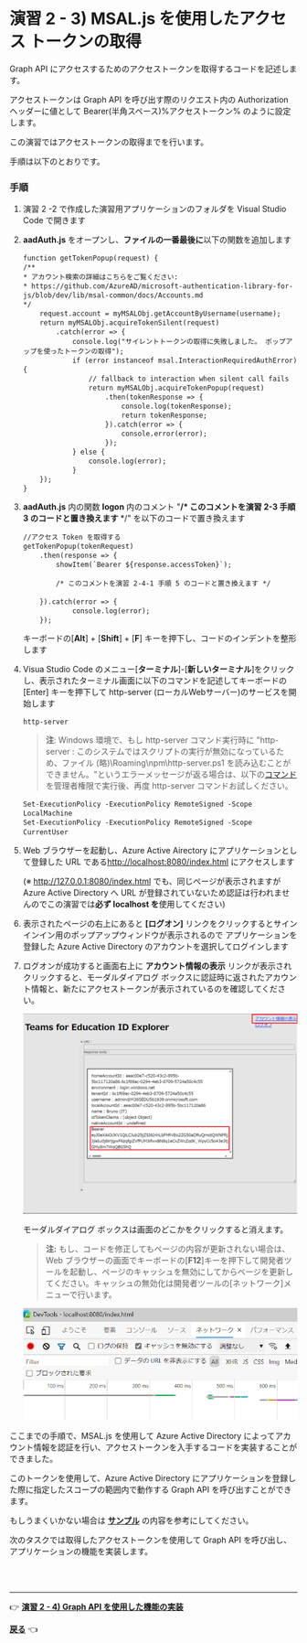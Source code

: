 # 演習 2 - 3) MSAL.js を使用したアクセス トークンの取得

Graph API にアクセスするためのアクセストークンを取得するコードを記述します。

アクセストークンは Graph API を呼び出す際のリクエスト内の Authorization ヘッダーに値として Bearer(半角スペース)%アクセストークン% のように設定します。

この演習ではアクセストークンの取得までを行います。

手順は以下のとおりです。

### 手順

1. 演習 2 -2 で作成した演習用アプリケーションのフォルダを Visual Studio Code で開きます

2. **aadAuth.js** をオープンし、**ファイルの一番最後に**以下の関数を追加します

    ```
    function getTokenPopup(request) {
    /**
    * アカウント検索の詳細はこちらをご覧ください: 
    * https://github.com/AzureAD/microsoft-authentication-library-for-js/blob/dev/lib/msal-common/docs/Accounts.md
    */
        request.account = myMSALObj.getAccountByUsername(username);
        return myMSALObj.acquireTokenSilent(request)
            .catch(error => {
                console.log("サイレントトークンの取得に失敗しました。 ポップアップを使ったトークンの取得");
                if (error instanceof msal.InteractionRequiredAuthError) {
                    // fallback to interaction when silent call fails
                    return myMSALObj.acquireTokenPopup(request)
                        .then(tokenResponse => {
                            console.log(tokenResponse);
                            return tokenResponse;
                        }).catch(error => {
                            console.error(error);
                        });
                } else {
                    console.log(error);   
                }
        });
    }
    ```
3. **aadAuth.js** 内の関数 **logon** 内のコメント "**/* このコメントを演習 2-3 手順 3 のコードと置き換えます** */" を以下のコードで置き換えます

    ```
    //アクセス Token を取得する
    getTokenPopup(tokenRequest)
        .then(response => {
            showItem(`Bearer ${response.accessToken}`);

            /* このコメントを演習 2-4-1 手順 5 のコードと置き換えます */

        }).catch(error => {
                console.log(error);
        });

    ```

    キーボードの\[**Alt**\] + \[**Shift**\] + \[**F**\] キーを押下し、コードのインデントを整形します

4. Visua Studio Code のメニュー\[**ターミナル**\]-\[**新しいターミナル**\]をクリックし、表示されたターミナル画面に以下のコマンドを記述してキーボードの\[Enter\] キーを押下して http-server (ローカルWebサーバー)のサービスを開始します
    ```
    http-server
    ```

    > **注**: Windows 環境で、もし http-server コマンド実行時に        "http-server : このシステムではスクリプトの実行が無効になっているため、ファイル (略)\Roaming\npm\http-server.ps1 を読み込むことができません。"というエラーメッセージが返る場合は、以下の[コマンド](https://go.microsoft.com/fwlink/?LinkID=135170)を管理者権限で実行後、再度 http-server コマンドお試しください。
    ```
    Set-ExecutionPolicy -ExecutionPolicy RemoteSigned -Scope LocalMachine
    Set-ExecutionPolicy -ExecutionPolicy RemoteSigned -Scope CurrentUser　
    ```

5. Web ブラウザーを起動し、Azure Active Airectory にアプリケーションとして登録した URL である[http://localhost:8080/index.html](http://localhost:8080/index.html) にアクセスします

    \(※ http://127.0.0.1:8080/index.html でも、同じページが表示されますが Azure Active Directory へ URL が登録されていないため認証は行われませんのでこの演習では**必ず localhost を**使用してください\)

6. 表示されたページの右上にあると **\[ログオン\]** リンクをクリックするとサインインイン用のポップアップウィンドウが表示されるので アプリケーションを登録した Azure Active Directory のアカウントを選択してログインします

7. ログオンが成功すると画面右上に **アカウント情報の表示** リンクが表示されクリックすると、モーダルダイアログ ボックスに認証時に返されたアカウント情報と、新たにアクセストークンが表示されているのを確認してください。

    <img src="images/22Oct_showAccountInfo2.png" width="700">

    モーダルダイアログ ボックスは画面のどこかをクリックすると消えます。

    > **注:** もし、コードを修正してもページの内容が更新されない場合は、Web ブラウザーの画面でキーボードの\[**F12**\]キーを押下して開発者ツールを起動し、ページのキャッシュを無効にしてからページを更新してください。キャッシュの無効化は開発者ツールの\[ネットワーク\]メニューで行います。
    <img src="images/22Oct_DevTool_disableCash.png" width="700px">

ここまでの手順で、MSAL.js を使用して Azure Active Directory によってアカウント情報を認証を行い、アクセストークンを入手するコードを実装することができました。

このトークンを使用して、Azure Active Directory にアプリケーションを登録した際に指定したスコープの範囲内で動作する Graph API を呼び出すことができます。


もしうまくいかない場合は [**サンプル**](samples/Ex02-3) の内容を参考にしてください。

次のタスクでは取得したアクセストークンを使用して Graph API を呼び出し、アプリケーションの機能を実装します。

<br><br>
_ _ _
👉 [**演習 2 - 4) Graph API を使用した機能の実装**](Ex02-4.md)

[**戻る**](Ex02-2.md) 👈